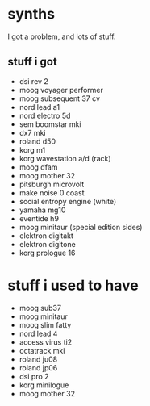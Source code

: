 # synths
I got a problem, and lots of stuff.

## stuff i got

* dsi rev 2
* moog voyager performer
* moog subsequent 37 cv
* nord lead a1
* nord electro 5d
* sem boomstar mki
* dx7 mki
* roland d50
* korg m1
* korg wavestation a/d (rack)
* moog dfam
* moog mother 32
* pitsburgh microvolt
* make noise 0 coast
* social entropy engine (white)
* yamaha mg10
* eventide h9
* moog minitaur (special edition sides)
* elektron digitakt
* elektron digitone
* korg prologue 16


# stuff i used to have

* moog sub37
* moog minitaur
* moog slim fatty
* nord lead 4
* access virus ti2
* octatrack mki
* roland ju08
* roland jp06
* dsi pro 2
* korg minilogue
* moog mother 32
